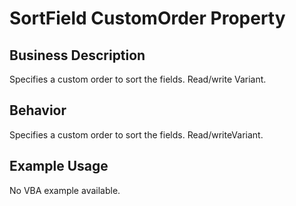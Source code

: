 # SortField CustomOrder Property

## Business Description
Specifies a custom order to sort the fields. Read/write Variant.

## Behavior
Specifies a custom order to sort the fields. Read/writeVariant.

## Example Usage
No VBA example available.